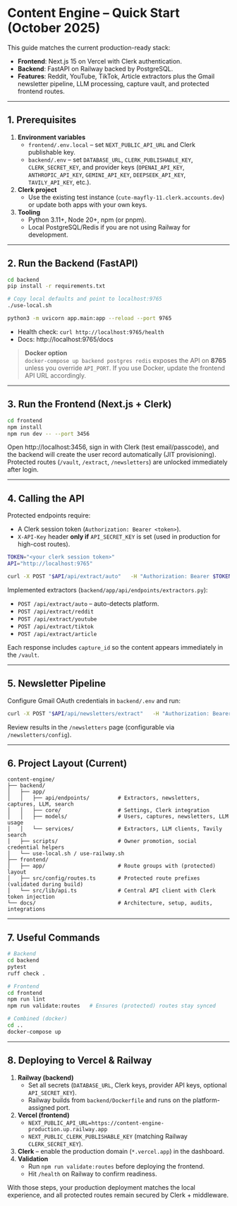# Content Engine – Quick Start (October 2025)

This guide matches the current production-ready stack:

- **Frontend**: Next.js 15 on Vercel with Clerk authentication.
- **Backend**: FastAPI on Railway backed by PostgreSQL.
- **Features**: Reddit, YouTube, TikTok, Article extractors plus the Gmail newsletter pipeline, LLM processing, capture vault, and protected frontend routes.

---

## 1. Prerequisites

1. **Environment variables**
   - `frontend/.env.local` – set `NEXT_PUBLIC_API_URL` and Clerk publishable key.
   - `backend/.env` – set `DATABASE_URL`, `CLERK_PUBLISHABLE_KEY`, `CLERK_SECRET_KEY`, and provider keys (`OPENAI_API_KEY`, `ANTHROPIC_API_KEY`, `GEMINI_API_KEY`, `DEEPSEEK_API_KEY`, `TAVILY_API_KEY`, etc.).
2. **Clerk project**  
   - Use the existing test instance (`cute-mayfly-11.clerk.accounts.dev`) or update both apps with your own keys.
3. **Tooling**  
   - Python 3.11+, Node 20+, npm (or pnpm).
   - Local PostgreSQL/Redis if you are not using Railway for development.

---

## 2. Run the Backend (FastAPI)

```bash
cd backend
pip install -r requirements.txt

# Copy local defaults and point to localhost:9765
./use-local.sh

python3 -m uvicorn app.main:app --reload --port 9765
```

- Health check: `curl http://localhost:9765/health`
- Docs: http://localhost:9765/docs

> **Docker option**  
> `docker-compose up backend postgres redis` exposes the API on **8765** unless you override `API_PORT`. If you use Docker, update the frontend API URL accordingly.

---

## 3. Run the Frontend (Next.js + Clerk)

```bash
cd frontend
npm install
npm run dev -- --port 3456
```

Open http://localhost:3456, sign in with Clerk (test email/passcode), and the backend will create the user record automatically (JIT provisioning). Protected routes (`/vault`, `/extract`, `/newsletters`) are unlocked immediately after login.

---

## 4. Calling the API

Protected endpoints require:

- A Clerk session token (`Authorization: Bearer <token>`).  
- `X-API-Key` header **only if** `API_SECRET_KEY` is set (used in production for high-cost routes).

```bash
TOKEN="<your clerk session token>"
API="http://localhost:9765"

curl -X POST "$API/api/extract/auto"   -H "Authorization: Bearer $TOKEN"   -H "Content-Type: application/json"   -d '{"url":"https://www.youtube.com/watch?v=dQw4w9WgXcQ"}'
```

Implemented extractors (`backend/app/api/endpoints/extractors.py`):

- `POST /api/extract/auto` – auto-detects platform.
- `POST /api/extract/reddit`
- `POST /api/extract/youtube`
- `POST /api/extract/tiktok`
- `POST /api/extract/article`

Each response includes `capture_id` so the content appears immediately in the `/vault`.

---

## 5. Newsletter Pipeline

Configure Gmail OAuth credentials in `backend/.env` and run:

```bash
curl -X POST "$API/api/newsletters/extract"   -H "Authorization: Bearer $TOKEN"   -H "Content-Type: application/json"   -d '{"days_back": 3, "max_results": 10}'
```

Review results in the `/newsletters` page (configurable via `/newsletters/config`).

---

## 6. Project Layout (Current)

```
content-engine/
├── backend/
│   ├── app/
│   │   ├── api/endpoints/         # Extractors, newsletters, captures, LLM, search
│   │   ├── core/                  # Settings, Clerk integration
│   │   ├── models/                # Users, captures, newsletters, LLM usage
│   │   └── services/              # Extractors, LLM clients, Tavily search
│   ├── scripts/                   # Owner promotion, social credential helpers
│   └── use-local.sh / use-railway.sh
├── frontend/
│   ├── app/                       # Route groups with (protected) layout
│   ├── src/config/routes.ts       # Protected route prefixes (validated during build)
│   └── src/lib/api.ts             # Central API client with Clerk token injection
└── docs/                          # Architecture, setup, audits, integrations
```

---

## 7. Useful Commands

```bash
# Backend
cd backend
pytest
ruff check .

# Frontend
cd frontend
npm run lint
npm run validate:routes   # Ensures (protected) routes stay synced

# Combined (docker)
cd ..
docker-compose up
```

---

## 8. Deploying to Vercel & Railway

1. **Railway (backend)**
   - Set all secrets (`DATABASE_URL`, Clerk keys, provider API keys, optional `API_SECRET_KEY`).
   - Railway builds from `backend/Dockerfile` and runs on the platform-assigned port.
2. **Vercel (frontend)**
   - `NEXT_PUBLIC_API_URL=https://content-engine-production.up.railway.app`
   - `NEXT_PUBLIC_CLERK_PUBLISHABLE_KEY` (matching Railway `CLERK_SECRET_KEY`).
3. **Clerk** – enable the production domain (`*.vercel.app`) in the dashboard.
4. **Validation**
   - Run `npm run validate:routes` before deploying the frontend.
   - Hit `/health` on Railway to confirm readiness.

With those steps, your production deployment matches the local experience, and all protected routes remain secured by Clerk + middleware.
